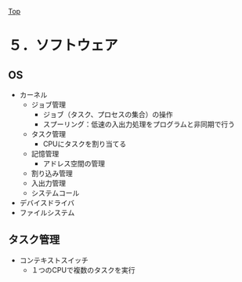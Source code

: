 [Top](../README.md)
# ５．ソフトウェア
## OS
- カーネル
  - ジョブ管理
    - ジョブ（タスク、プロセスの集合）の操作
    - スプーリング：低速の入出力処理をプログラムと非同期で行う
  - タスク管理
    - CPUにタスクを割り当てる
  - 記憶管理
    - アドレス空間の管理
  - 割り込み管理
  - 入出力管理
  - システムコール
- デバイスドライバ
- ファイルシステム

## タスク管理
- コンテキストスイッチ
  - １つのCPUで複数のタスクを実行